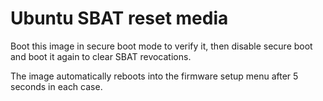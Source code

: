 # Ubuntu SBAT reset media

Boot this image in secure boot mode to verify it, then
disable secure boot and boot it again to clear SBAT revocations.

The image automatically reboots into the firmware setup menu
after 5 seconds in each case.
